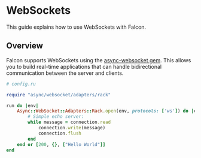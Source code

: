 # WebSockets

This guide explains how to use WebSockets with Falcon.

## Overview

Falcon supports WebSockets using the [async-websocket gem](https://github.com/socketry/async-websocket). This allows you to build real-time applications that can handle bidirectional communication between the server and clients.

~~~ruby
# config.ru

require "async/websocket/adapters/rack"

run do |env|
	Async::WebSocket::Adapters::Rack.open(env, protocols: ['ws']) do |connection|
		# Simple echo server:
		while message = connection.read
			connection.write(message)
			connection.flush
		end
	end or [200, {}, ["Hello World"]]
end
~~~
